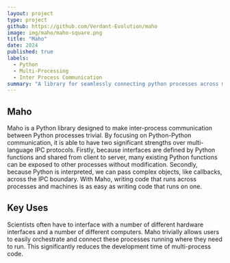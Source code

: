 ```yaml
---
layout: project
type: project
github: https://github.com/Verdant-Evolution/maho
image: img/maho/maho-square.png
title: "Maho"
date: 2024
published: true
labels:
  - Python
  - Multi-Processing
  - Inter Process Communication
summary: "A library for seamlessly connecting python processes across mutliple computers."
---
```


## Maho

Maho is a Python library designed to make inter-process communication between Python processes trivial. By focusing on Python-Python communication, it is able to have two significant strengths over multi-language IPC protocols. Firstly, because interfaces are defined by Python functions and shared from client to server, many existing Python functions can be exposed to other processes without modification. Secondly, because Python is interpreted, we can pass complex objects, like callbacks, across the IPC boundary. With Maho, writing code that runs across processes and machines is as easy as writing code that runs on one.

## Key Uses

Scientists often have to interface with a number of different hardware interfaces and a number of different computers. Maho trivially allows users to easily orchestrate and connect these processes running where they need to run. This significantly reduces the development time of multi-process code.
